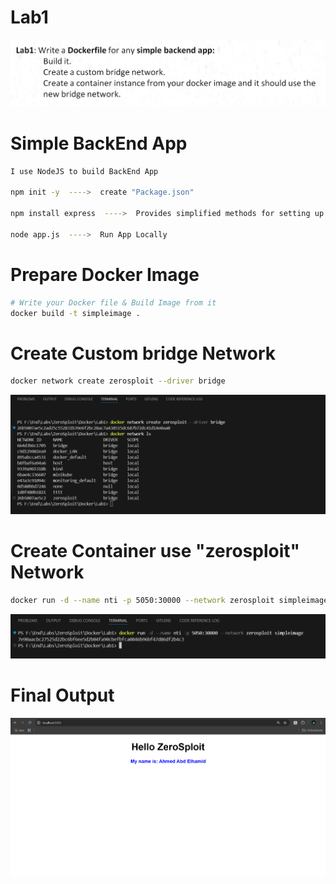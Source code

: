 # Lab1
![Architecture](./assets/Lab1.png)


# Simple BackEnd App
```bash
I use NodeJS to build BackEnd App

npm init -y  ---->  create "Package.json"

npm install express  ---->  Provides simplified methods for setting up a "web server" in Node.js

node app.js  ---->  Run App Locally

```

# Prepare Docker Image
```bash
# Write your Docker file & Build Image from it
docker build -t simpleimage .
```

# Create Custom bridge Network
```bash
docker network create zerosploit --driver bridge
```
![Architecture](./assets/Network.png)

# Create Container use "zerosploit" Network
```bash
docker run -d --name nti -p 5050:30000 --network zerosploit simpleimage
```
![Architecture](./assets/Container.png)

# Final Output
![Architecture](./assets/Output.png)
